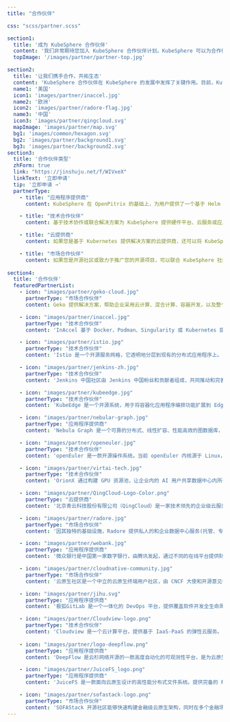 ```yaml
---
title: "合作伙伴"

css: "scss/partner.scss"

section1:
  title: '成为 KubeSphere 合作伙伴'
  content: '我们非常期待您加入 KubeSphere 合作伙伴计划。KubeSphere 可以为合作伙伴提供资源和权益，帮助合作伙伴提高专业技能，交付和推广产品。同时，合作伙伴还可以把 KubeSphere 加入其市场策略中，来实现具体业务目标。'
  topImage: '/images/partner/partner-top.jpg'

section2:
  title: '让我们携手合作，共拓生态'
  content: 'KubeSphere 合作伙伴在 KubeSphere 的发展中发挥了关键作用。目前，KubeSphere 合作伙伴遍布全球各地。'
  name1: '美国'
  icon1: 'images/partner/inaccel.jpg'
  name2: '欧洲'
  icon2: 'images/partner/radore-flag.jpg'
  name3: '中国'
  icon3: 'images/partner/qingcloud.svg'
  mapImage: 'images/partner/map.svg'
  bg1: 'images/common/hexagon.svg'
  bg2: 'images/partner/background1.svg'
  bg3: 'images/partner/background2.svg'
section3:
  title: '合作伙伴类型'
  zhForm: true
  link: "https://jinshuju.net/f/WIVxeX"
  linkText: '立即申请'
  tip: '立即申请 →'
  partnerType:
    - title: "应用程序提供商"
      content: KubeSphere 在 OpenPitrix 的基础上，为用户提供了一个基于 Helm 的应用商店，用于应用生命周期管理。KubeSphere 应用商店让 ISV、开发者和用户能够在一站式服务中只需点击几下就可以上传、测试、安装和发布应用。KubeSphere 拥有数以万计的用户，所以您可以作为应用程序提供商，将应用发布到 KubeSphere 应用商店，让这些用户可以一键将您的应用部署到 Kubernetes。     

    - title: "技术合作伙伴"
      content: 基于技术协作或联合解决方案为 KubeSphere 提供硬件平台、云服务或应用程序。如果您有这种解决方案，欢迎成为 KubeSphere 的技术合作伙伴，通过产品生态合作共同推动产业繁荣。  

    - title: "云提供商"
      content: 如果您是基于 Kubernetes 提供解决方案的云提供商，还可以将 KubeSphere 集成到您的应用程序市场中，使用 KubeSphere 来扩展您的生态系统。

    - title: "市场合作伙伴"
      content: 如果您是开源社区或致力于推广您的开源项目，可以联合 KubeSphere 社区组织活动（比如线上直播和线下 Meetup），也可以共同产出优质内容（技术博客等），或者进行丰富多样的联合推广，推动更多用户使用 KubeSphere 家族产品获得成功。
  
section4:
  title: '合作伙伴'
  featuredPartnerList:
    - icon: "images/partner/geko-cloud.jpg"
      partnerType: "市场合作伙伴"
      content: Geko 提供解决方案，帮助企业采用云计算、混合计算、容器开发，以及整个 DevOps 方法论，以确保 CI/CD、监控和随着业务增长而增长的自动伸缩平台的最佳实践。

    - icon: "images/partner/inaccel.jpg"
      partnerType: "技术合作伙伴"
      content: 'InAccel 基于 Docker、Podman、Singularity 或 Kubernetes 提供一键式部署 FPGA 工作负载。通过关注整个 FPGA 加速生命周期，我们可以让您专注于应用程序。'

    - icon: "images/partner/istio.jpg"
      partnerType: "技术合作伙伴"
      content: 'Istio 是一个开源服务网格，它透明地分层到现有的分布式应用程序上。 Istio 强大的特性提供了一种统一和更有效的方式来保护、连接和监视服务。'

    - icon: "images/partner/jenkins-zh.jpg"
      partnerType: "技术合作伙伴"
      content: 'Jenkins 中国社区由 Jenkins 中国粉丝和贡献者组成，共同推动和完善 CI/CD 技术的学习和落地。'

    - icon: "images/partner/kubeedge.jpg"
      partnerType: "技术合作伙伴"
      content: 'KubeEdge 是一个开源系统，用于将容器化应用程序编排功能扩展到 Edge 的主机。它基于 Kubernetes 构建，并为网络应用程序提供基础架构支持。云和边缘之间的部署和元数据同步。'

    - icon: "images/partner/nebular-graph.jpg"
      partnerType: "应用程序提供商"
      content: 'Nebula Graph 是一个可靠的分布式、线性扩容、性能高效的图数据库，擅长处理千亿节点万亿条边的超大数据集，同时保持毫秒级查询延时的图数据库解决方案。'

    - icon: "images/partner/openeuler.jpg"
      partnerType: "技术合作伙伴"
      content: 'openEuler 是一款开源操作系统。当前 openEuler 内核源于 Linux，支持鲲鹏及其它多种处理器，能够充分释放计算芯片的潜能，是由全球开源贡献者构建的高效、稳定、安全的开源操作系统，适用于数据库、大数据、云计算、人工智能等应用场景。'

    - icon: "images/partner/virtai-tech.jpg"
      partnerType: "技术合作伙伴"
      content: 'OrionX 通过构建 GPU 资源池，让企业内的 AI 用户共享数据中心内所有服务器上的 GPU 算力。AI 开发人员不必再关心底层资源状况，专注于更有价值的业务层面，让应用开发变得更加便捷。'

    - icon: "images/partner/QingCloud-Logo-Color.png"
      partnerType: "云提供商"
      content: '北京青云科技股份有限公司（QingCloud）是一家技术领先的企业级云服务商与数字化解决方案提供商。QKE 是在 QingCloud 云平台上构建的企业级分布式多租户的 Kubernetes 容器服务。'

    - icon: "images/partner/radore.jpg"
      partnerType: "市场合作伙伴"
      content: '因其独特的基础设施，Radore 提供私人的和企业数据中心服务(托管、专用服务器、云服务、Web 托管、CDN)。'

    - icon: "images/partner/webank.jpg"
      partnerType: "应用程序提供商"
      content: '微众银行是中国第一家数字银行，由腾讯发起，通过不同的在线平台提供财富管理和融资服务。'

    - icon: "images/partner/cloudnative-community.jpg"
      partnerType: "市场合作伙伴"
      content: '云原生社区是一个中立的云原生终端用户社区，由 CNCF 大使和开源意见领袖于 2020 年 5 月 12 日成立，旨在推广云原生技术，构建开发者生态系统。'

    - icon: "images/partner/jihu.svg"
      partnerType: "应用程序提供商"
      content: '极狐GitLab 是一个一体化的 DevOps 平台，提供覆盖软件开发全生命周期的 DevOps 能力，从项目管理、源代码托管、CI/CD、运维监控以及 DevSecOps，能够让研发、测试、运维、安全等团队在同一个平台上进行协同，帮助团队更快、更安全地交付更好的软件，提升研运效能，激发 DevOps 可观价值。'     

    - icon: "images/partner/Cloudview-logo.png"
      partnerType: "技术合作伙伴"
      content: 'Cloudview 是一个云计算平台，提供基于 IaaS-PaaS 的弹性云服务。'   
      
    - icon: "images/partner/logo-deepflow.png"
      partnerType: "应用程序提供商"
      content: 'DeepFlow 是云杉网络开源的一款高度自动化的可观测性平台，是为云原生应用开发者建设可观测性能力而量身打造的全栈、全链路、高性能数据引擎。DeepFlow 使用 eBPF、WASM、OpenTelemetry 等新技术，创新的实现了 AutoTracing、AutoMetrics、AutoTagging、SmartEncoding 等核心机制，帮助开发者提升埋点插码的自动化水平，降低可观测性平台的运维复杂度。利用 DeepFlow 的可编程能力和开放接口，开发者可以快速将其融入到自己的可观测性技术栈中。'  

    - icon: "images/partner/JuiceFS_logo.png"
      partnerType: "应用程序提供商"
      content: 'JuiceFS 是一款面向云原生设计的高性能分布式文件系统。提供完备的 POSIX 兼容性，可将几乎所有对象存储接入本地作为海量本地磁盘使用，亦可同时在跨平台、跨地区的不同主机上挂载读写。'  

    - icon: "images/partner/sofastack-logo.png"
      partnerType: "市场合作伙伴"
      content: 'SOFAStack 开源社区能够快速构建金融级云原生架构，同时在多个金融场景里均锤炼出最佳实践，具备以下特点：一是社区简介开放，社区全面开源共建、保持中立、兼容社区与开源生态，SOFAStack 积极与其他社区开展生态共建;二是金融级，包含构建金融级云原生架构所需的各个组件，让用户更加专注于业务开发，满足用户场景的现状和未来需求，经历过大规模场景的锤炼，特别是严苛的金融场景;三是云原生，基于 SOFAStack 可快速搭建云原生微服务体系，快速开发更具可靠性、扩展性、更加易于维护的云原生应用。'  
---
```

